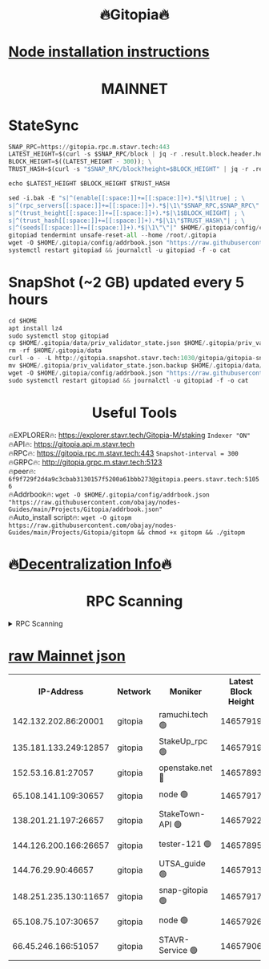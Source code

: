 <h1 align="center"> 🔥Gitopia🔥</h1>

[Node installation instructions](https://github.com/obajay/nodes-Guides/tree/main/Projects/Gitopia)
=

<h1 align="center"> MAINNET</h1>

# StateSync
```python
SNAP_RPC=https://gitopia.rpc.m.stavr.tech:443
LATEST_HEIGHT=$(curl -s $SNAP_RPC/block | jq -r .result.block.header.height); \
BLOCK_HEIGHT=$((LATEST_HEIGHT - 300)); \
TRUST_HASH=$(curl -s "$SNAP_RPC/block?height=$BLOCK_HEIGHT" | jq -r .result.block_id.hash)

echo $LATEST_HEIGHT $BLOCK_HEIGHT $TRUST_HASH

sed -i.bak -E "s|^(enable[[:space:]]+=[[:space:]]+).*$|\1true| ; \
s|^(rpc_servers[[:space:]]+=[[:space:]]+).*$|\1\"$SNAP_RPC,$SNAP_RPC\"| ; \
s|^(trust_height[[:space:]]+=[[:space:]]+).*$|\1$BLOCK_HEIGHT| ; \
s|^(trust_hash[[:space:]]+=[[:space:]]+).*$|\1\"$TRUST_HASH\"| ; \
s|^(seeds[[:space:]]+=[[:space:]]+).*$|\1\"\"|" $HOME/.gitopia/config/config.toml
gitopiad tendermint unsafe-reset-all --home /root/.gitopia
wget -O $HOME/.gitopia/config/addrbook.json "https://raw.githubusercontent.com/obajay/nodes-Guides/main/Projects/Gitopia/addrbook.json"
systemctl restart gitopiad && journalctl -u gitopiad -f -o cat
```
# SnapShot (~2 GB) updated every 5 hours
```python
cd $HOME
apt install lz4
sudo systemctl stop gitopiad
cp $HOME/.gitopia/data/priv_validator_state.json $HOME/.gitopia/priv_validator_state.json.backup
rm -rf $HOME/.gitopia/data
curl -o - -L http://gitopia.snapshot.stavr.tech:1030/gitopia/gitopia-snap.tar.lz4 | lz4 -c -d - | tar -x -C $HOME/.gitopia --strip-components 2
mv $HOME/.gitopia/priv_validator_state.json.backup $HOME/.gitopia/data/priv_validator_state.json
wget -O $HOME/.gitopia/config/addrbook.json "https://raw.githubusercontent.com/obajay/nodes-Guides/main/Projects/Gitopia/addrbook.json"
sudo systemctl restart gitopiad && journalctl -u gitopiad -f -o cat
```
 <h1 align="center"> Useful Tools</h1>

🔥EXPLORER🔥:      https://explorer.stavr.tech/Gitopia-M/staking  `Indexer "ON"` \
🔥API🔥: 			 		 https://gitopia.api.m.stavr.tech \
🔥RPC🔥:           https://gitopia.rpc.m.stavr.tech:443              `Snapshot-interval = 300` \
🔥GRPC🔥:          http://gitopia.grpc.m.stavr.tech:5123 \
🔥peer🔥:					 `6f9f729f2d4a9c3cbab3130157f5200a61bbb273@gitopia.peers.stavr.tech:51056` \
🔥Addrbook🔥:    ```wget -O $HOME/.gitopia/config/addrbook.json "https://raw.githubusercontent.com/obajay/nodes-Guides/main/Projects/Gitopia/addrbook.json"``` \
🔥Auto_install script🔥: ```wget -O gitopm https://raw.githubusercontent.com/obajay/nodes-Guides/main/Projects/Gitopia/gitopm && chmod +x gitopm && ./gitopm```

🔥[Decentralization Info](https://github.com/obajay/StateSync-snapshots/tree/main/Projects/Gitopia/Decentralization)🔥
=

<h1 align="center"> RPC Scanning</h1>

<details>
<summary>RPC Scanning</summary>

<h2 align="center"> We scan nodes in real time every 4 hours. And we provide the final result of RPC endpoints.
We cannot influence the operation of these nodes in any way. </h2>


```python
If Voting Power is higher than 0 --> then the Node is a validator of the network and may be subject to attack and be a potential threat to the chain.
```
```python
We marked such validators with a red symbol
```

</details>

[raw Mainnet json](https://rpc-check.gitopm.stavr.tech/gitopm/rpc-gitopm-result.json)
=

<table><tr><th>IP-Address</th><th>Network</th><th>Moniker</th><th>Latest Block Height</th><th>Earliest Block Height</th><th>Catching Up</th><th>Tx Index</th><th>Voting Power</th><th>Scan Time</th></tr><tr><td>142.132.202.86:20001</td><td>gitopia</td><td>ramuchi.tech 🟢</td><td>14657919</td><td>6548337</td><td>False</td><td>on</td><td>0</td><td>2024-03-01T22:27:06.786661726UTC</td></tr><tr><td>135.181.133.249:12857</td><td>gitopia</td><td>StakeUp_rpc 🟢</td><td>14657919</td><td>8010001</td><td>False</td><td>on</td><td>0</td><td>2024-03-01T22:27:07.082601112UTC</td></tr><tr><td>152.53.16.81:27057</td><td>gitopia</td><td>openstake.net 🔴</td><td>14657893</td><td>10455001</td><td>False</td><td>off</td><td>53896</td><td>2024-03-01T22:26:26.232705932UTC</td></tr><tr><td>65.108.141.109:30657</td><td>gitopia</td><td>node 🟢</td><td>14657917</td><td>12299845</td><td>False</td><td>on</td><td>0</td><td>2024-03-01T22:27:04.296018412UTC</td></tr><tr><td>138.201.21.197:26657</td><td>gitopia</td><td>StakeTown-API 🟢</td><td>14657922</td><td>12733501</td><td>False</td><td>on</td><td>0</td><td>2024-03-01T22:27:11.446811776UTC</td></tr><tr><td>144.126.200.166:26657</td><td>gitopia</td><td>tester-121 🟢</td><td>14657895</td><td>12832814</td><td>False</td><td>off</td><td>0</td><td>2024-03-01T22:26:28.568918839UTC</td></tr><tr><td>144.76.29.90:46657</td><td>gitopia</td><td>UTSA_guide 🟢</td><td>14657913</td><td>13035301</td><td>False</td><td>on</td><td>0</td><td>2024-03-01T22:26:57.814780035UTC</td></tr><tr><td>148.251.235.130:11657</td><td>gitopia</td><td>snap-gitopia 🟢</td><td>14657917</td><td>14079001</td><td>False</td><td>on</td><td>0</td><td>2024-03-01T22:27:04.528045910UTC</td></tr><tr><td>65.108.75.107:30657</td><td>gitopia</td><td>node 🟢</td><td>14657926</td><td>14269230</td><td>False</td><td>on</td><td>0</td><td>2024-03-01T22:27:17.883168942UTC</td></tr><tr><td>66.45.246.166:51057</td><td>gitopia</td><td>STAVR-Service 🟢</td><td>14657906</td><td>14651001</td><td>False</td><td>on</td><td>0</td><td>2024-03-01T22:26:47.399934947UTC</td></tr></table>
